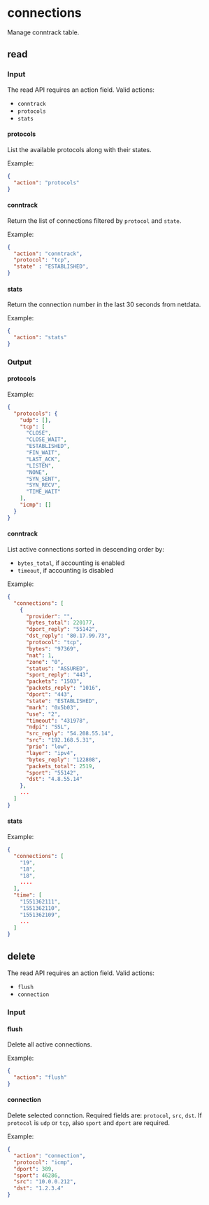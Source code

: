 # connections

Manage conntrack table.

## read

### Input

The read API requires an action field.
Valid actions:

- `conntrack`
- `protocols`
- `stats`

#### protocols

List the available protocols along with their states.

Example:
```json
{
  "action": "protocols"
}
```

#### conntrack

Return the list of connections filtered by `protocol` and `state`.

Example:
```json
{
  "action": "conntrack",
  "protocol": "tcp",
  "state" : "ESTABLISHED",
}
```

#### stats

Return the connection number in the last 30 seconds from netdata.

Example:
```json
{
  "action": "stats"
}
```

### Output

#### protocols

Example:
```json
{
  "protocols": {
    "udp": [],
    "tcp": [
      "CLOSE",
      "CLOSE_WAIT",
      "ESTABLISHED",
      "FIN_WAIT",
      "LAST_ACK",
      "LISTEN",
      "NONE",
      "SYN_SENT",
      "SYN_RECV",
      "TIME_WAIT"
    ],
    "icmp": []
  }
}
```

#### conntrack

List active connections sorted in descending order by:

- `bytes_total`, if accounting is enabled
- `timeout`, if accounting is disabled

Example:
```json
{
  "connections": [
    {
      "provider": "",
      "bytes_total": 220177,
      "dport_reply": "55142",
      "dst_reply": "80.17.99.73",
      "protocol": "tcp",
      "bytes": "97369",
      "nat": 1,
      "zone": "0",
      "status": "ASSURED",
      "sport_reply": "443",
      "packets": "1503",
      "packets_reply": "1016",
      "dport": "443",
      "state": "ESTABLISHED",
      "mark": "0x5b03",
      "use": "2",
      "timeout": "431978",
      "ndpi": "SSL",
      "src_reply": "54.208.55.14",
      "src": "192.168.5.31",
      "prio": "low",
      "layer": "ipv4",
      "bytes_reply": "122808",
      "packets_total": 2519,
      "sport": "55142",
      "dst": "4.8.55.14"
    },
    ...
  ]
}
```

#### stats

Example:
```json
{
  "connections": [
    "19",
    "18",
    "18",
    ....
  ],
  "time": [
    "1551362111",
    "1551362110",
    "1551362109",
    ...
  ]
}
```

## delete

The read API requires an action field.
Valid actions:

- `flush`
- `connection`

### Input

#### flush

Delete all active connections.

Example:
```json
{
  "action": "flush"
}
```

#### connection

Delete selected connction.
Required fields are: `protocol`, `src`, `dst`.
If `protocol` is `udp` or `tcp`, also `sport` and `dport` are required.

Example:
```json
{
  "action": "connection",
  "protocol": "icmp",
  "dport": 389,
  "sport": 46286,
  "src": "10.0.0.212",
  "dst": "1.2.3.4"
}
```

